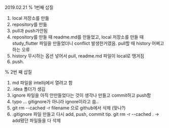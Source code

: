 2019.02.21
% 1번째 삽질
1. local 저장소를 만듦
2. repository를 만듦
3. pull과 push가안됨
4. repository를 만들 때 readme.md를 만들었고, local 저장소를 만들 때study_flutter 파일을 만들었더니 conflict 발생한거였음. pull할 때 history 어쩌고 하는 오류
5. history 무시하는 옵션 넣어서 pull, readme.md 파일이 local로 땡겨짐
6. push.

% 2번 째 삽질
1. md 파일을 intellij에서 열려고 함
2. .idea 폴더가 생김
3. ignore 파일을 아직 안만들었다는 것이 생각나 만들고 commit하고 push함
4. typo ... gitignore가 아니라 ignore이라고 씀..
5. git rm --cached -r filename 으로 github에서 삭제 (맞나?)
6. .gitignore 파일 만들고 다시 add, push, commit
tip. git rm -r --cached . -> add됐던 파일들을 다 삭제

